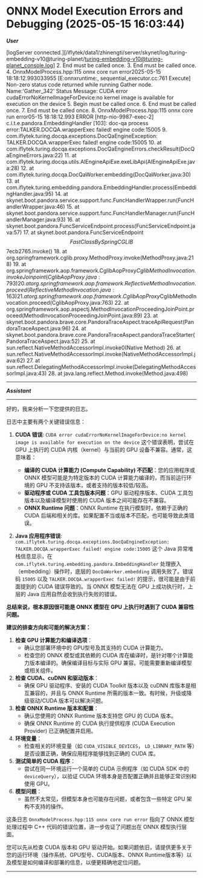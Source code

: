 <!-- Generated by SpecStory -->

# ONNX Model Execution Errors and Debugging (2025-05-15 16:03:44)

_**User**_

[logServer connected.][/iflytek/data1/zhinengti/server/skynet/log/turing-embedding-v10@turing-planet/turing-embedding-v10@turing-planet_console.log]
2. End must be called once.
3. End must be called once.
4. OnnxModelProcess.hpp:115 onnx core run error2025-05-15 18:18:12.993033955 [E:onnxruntime:, sequential_executor.cc:761 Execute] Non-zero status code returned while running Gather node. Name:'Gather_342' Status Message: CUDA error cudaErrorNoKernelImageForDevice:no kernel image is available for execution on the device
5. Begin must be called once.
6. End must be called once.
7. End must be called once.
8. OnnxModelProcess.hpp:115 onnx core run error05-15 18:18:12.993 ERROR [http-nio-9987-exec-2] c.i.t.e.pandora.EmbeddingHandler [103]: doc-qa process error:TALKER.DOCQA.wrapperExec failed! engine code:15005
9. com.iflytek.turing.docqa.exceptions.DocQaEngineException: TALKER.DOCQA.wrapperExec failed! engine code:15005
10. at com.iflytek.turing.docqa.exceptions.DocQaEngineErrors.checkResult(DocQaEngineErrors.java:22)
11. at com.iflytek.turing.docqa.utils.AIEngineApiExe.exeLibApi(AIEngineApiExe.java:28)
12. at com.iflytek.turing.docqa.DocQaWorker.embedding(DocQaWorker.java:30)
13. at com.iflytek.turing.embedding.pandora.EmbeddingHandler.process(EmbeddingHandler.java:95)
14. at skynet.boot.pandora.service.support.func.FuncHandlerWrapper.run(FuncHandlerWrapper.java:46)
15. at skynet.boot.pandora.service.support.func.FuncHandlerManager.run(FuncHandlerManager.java:93)
16. at skynet.boot.pandora.FuncServiceEndpoint.process(FuncServiceEndpoint.java:57)
17. at skynet.boot.pandora.FuncServiceEndpoint$$FastClassBySpringCGLIB$$7ecb2765.invoke(<generated>)
18. at org.springframework.cglib.proxy.MethodProxy.invoke(MethodProxy.java:218)
19. at org.springframework.aop.framework.CglibAopProxy$CglibMethodInvocation.invokeJoinpoint(CglibAopProxy.java:793)
20. at org.springframework.aop.framework.ReflectiveMethodInvocation.proceed(ReflectiveMethodInvocation.java:163)
21. at org.springframework.aop.framework.CglibAopProxy$CglibMethodInvocation.proceed(CglibAopProxy.java:763)
22. at org.springframework.aop.aspectj.MethodInvocationProceedingJoinPoint.proceed(MethodInvocationProceedingJoinPoint.java:89)
23. at skynet.boot.pandora.brave.core.PandoraTraceAspect.traceApiRequest(PandoraTraceAspect.java:96)
24. at skynet.boot.pandora.brave.core.PandoraTraceAspect.pandoraTraceStarter(PandoraTraceAspect.java:52)
25. at sun.reflect.NativeMethodAccessorImpl.invoke0(Native Method)
26. at sun.reflect.NativeMethodAccessorImpl.invoke(NativeMethodAccessorImpl.java:62)
27. at sun.reflect.DelegatingMethodAccessorImpl.invoke(DelegatingMethodAccessorImpl.java:43)
28. at java.lang.reflect.Method.invoke(Method.java:498)

---

_**Assistant**_



---

好的，我来分析一下您提供的日志。

日志中主要有两个关键错误信息：

1.  **CUDA 错误**:
    `CUDA error cudaErrorNoKernelImageForDevice:no kernel image is available for execution on the device`
    这个错误表明，尝试在 GPU 上执行的 CUDA 内核（kernel）与当前的 GPU 设备不兼容。通常，这意味着：
    *   **编译的 CUDA 计算能力 (Compute Capability) 不匹配**：您的应用程序或 ONNX 模型可能是为特定版本的 CUDA 计算能力编译的，而当前运行环境的 GPU 不支持该版本，或者支持的版本较低/较高。
    *   **驱动程序或 CUDA 工具包版本问题**：GPU 驱动程序版本、CUDA 工具包版本以及编译模型时使用的 CUDA 版本之间可能存在不兼容。
    *   **ONNX Runtime 问题**：ONNX Runtime 在执行模型时，依赖于正确的 CUDA 后端和相关的库。如果配置不当或版本不匹配，也可能导致此类错误。

2.  **Java 应用程序错误**:
    `com.iflytek.turing.docqa.exceptions.DocQaEngineException: TALKER.DOCQA.wrapperExec failed! engine code:15005`
    这个 Java 异常堆栈信息显示，在 `com.iflytek.turing.embedding.pandora.EmbeddingHandler` 处理嵌入（embedding）操作时，底层的 `DocQaWorker.embedding` 调用失败了。错误码 `15005` 以及 `TALKER.DOCQA.wrapperExec failed!` 的提示，很可能是由于前面提到的 CUDA 错误导致的。当 ONNX 模型无法在 GPU 上成功执行时，上层的 Java 应用自然会收到执行失败的错误。

**总结来说，根本原因很可能是 ONNX 模型在 GPU 上执行时遇到了 CUDA 兼容性问题。**

**建议的排查方向和可能的解决方案：**

1.  **检查 GPU 计算能力和编译选项**：
    *   确认您部署环境中的 GPU型号及其支持的 CUDA 计算能力。
    *   检查您的 ONNX 模型或其依赖的 CUDA 库在编译时，是针对哪个计算能力版本编译的。确保编译目标与实际 GPU 兼容。可能需要重新编译模型或相关组件。
2.  **检查 CUDA、cuDNN 和驱动版本**：
    *   确保 GPU 驱动程序、安装的 CUDA Toolkit 版本以及 cuDNN 库版本是相互兼容的，并且与 ONNX Runtime 所需的版本一致。有时候，升级或降级驱动/CUDA 版本可以解决问题。
3.  **检查 ONNX Runtime 版本和配置**：
    *   确认您使用的 ONNX Runtime 版本支持您 GPU 的 CUDA 版本。
    *   确保 ONNX Runtime 的 CUDA 执行提供程序 (CUDA Execution Provider) 已正确配置并启用。
4.  **环境变量**：
    *   检查相关的环境变量（如 `CUDA_VISIBLE_DEVICES`， `LD_LIBRARY_PATH` 等）是否设置正确，确保应用程序能够找到正确的 CUDA 库。
5.  **测试简单的 CUDA 程序**：
    *   尝试在同一环境运行一个简单的 CUDA 示例程序（如 CUDA SDK 中的 `deviceQuery`），以验证 CUDA 环境本身是否配置正确并且能够正常识别和使用 GPU。
6.  **模型问题**：
    *   虽然不太常见，但模型本身也可能存在问题，或者包含一些特定 GPU 架构不支持的操作。

这条日志 `OnnxModelProcess.hpp:115 onnx core run error` 指向了 ONNX 模型处理过程中 C++ 代码的错误位置，进一步佐证了问题出在 ONNX 模型执行层面。

您可以先从检查 CUDA 版本和 GPU 驱动开始。如果问题依旧，请提供更多关于您的运行环境（操作系统、GPU型号、CUDA版本、ONNX Runtime版本等）以及模型是如何编译和部署的信息，以便更精确地定位问题。

---


